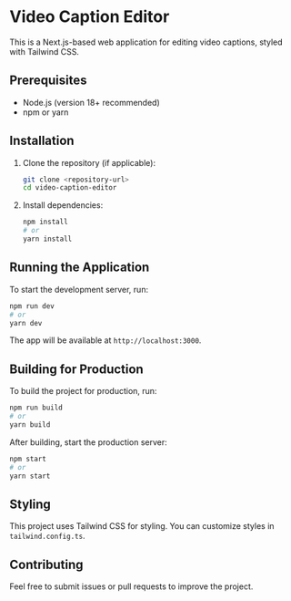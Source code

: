 # Video Caption Editor

This is a Next.js-based web application for editing video captions, styled with Tailwind CSS.

## Prerequisites

- Node.js (version 18+ recommended)
- npm or yarn

## Installation

1. Clone the repository (if applicable):
   ```sh
   git clone <repository-url>
   cd video-caption-editor
   ```

2. Install dependencies:
   ```sh
   npm install
   # or
   yarn install
   ```

## Running the Application

To start the development server, run:

```sh
npm run dev
# or
yarn dev
```

The app will be available at `http://localhost:3000`.

## Building for Production

To build the project for production, run:

```sh
npm run build
# or
yarn build
```

After building, start the production server:

```sh
npm start
# or
yarn start
```

## Styling

This project uses Tailwind CSS for styling. You can customize styles in `tailwind.config.ts`.

## Contributing

Feel free to submit issues or pull requests to improve the project.

